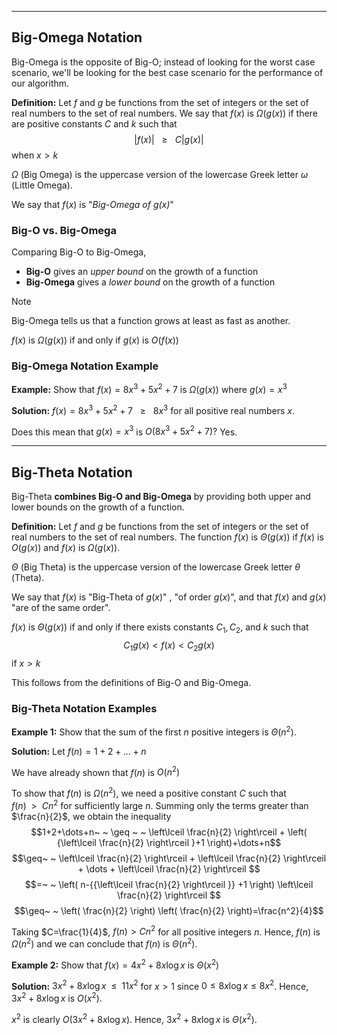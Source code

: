 - - -
## Big-Omega Notation

Big-Omega is the opposite of Big-O; instead of looking for the worst case scenario, we'll be looking for the best case scenario for the performance of our algorithm.

**Definition:** Let $f$ and $g$ be functions from the set of integers or the set of real numbers to the set of real numbers. We say that $f(x)$ is $\Omega(g(x))$ if there are positive constants $C$ and $k$ such that $$|f(x)|~ ~ ~ \geq ~ ~ ~ C|g(x)|$$ when $x>k$

$\Omega$ (Big Omega) is the uppercase version of the lowercase Greek letter $\omega$ (Little Omega).

We say that $f(x)$ is "_Big-Omega of $g(x)$_"

### Big-O vs. Big-Omega

Comparing Big-O to Big-Omega,
- **Big-O** gives an _upper bound_ on the growth of a function
- **Big-Omega** gives a _lower bound_ on the growth of a function

> [!note]
> Big-Omega tells us that a function grows at least as fast as another.
> 
> $f(x)$ is $\Omega(g(x))$ if and only if $g(x)$ is $O(f(x))$

### Big-Omega Notation Example

**Example:** Show that $f(x)=8x^3+5x^2+7$ is $\Omega(g(x))$ where $g(x)=x^3$

**Solution:** $f(x) = 8x^3+5x^2+7~ ~ ~ \geq ~ ~ ~ 8x^3$ for all positive real numbers $x$.

Does this mean that $g(x)=x^3$ is $O(8x^3+5x^2+7)?$ Yes.

- - -
## Big-Theta Notation
Big-Theta **combines Big-O and Big-Omega** by providing both upper and lower bounds on the growth of a function.

**Definition:** Let $f$ and $g$ be functions from the set of integers or the set of real numbers to the set of real numbers. The function $f(x)$ is $\Theta(g(x))$ if $f(x)$ is $O(g(x))$ and $f(x)$ is $\Omega(g(x))$.

$\Theta$ (Big Theta) is the uppercase version of the lowercase Greek letter $\theta$ (Theta).

We say that $f(x)$ is "Big-Theta of $g(x)$" , "of order $g(x)$", and that $f(x)$ and $g(x)$ "are of the same order".

$f(x)$ is $\Theta(g(x))$ if and only if there exists constants $C_{1},C_{2},$ and $k$ such that $$C_{1}g(x)<f(x)<C_{2}g(x)$$ if $x>k$

This follows from the definitions of Big-O and Big-Omega.

### Big-Theta Notation Examples
**Example 1:** Show that the sum of the first $n$ positive integers is $\Theta(n^2)$.

**Solution:** 
Let $f(n)=1+2+\dots+n$ 

We have already shown that $f(n)$ is $O(n^2)$

To show that $f(n)$ is $\Omega(n^2)$, we need a positive constant $C$ such that $f(n)~ ~>~ ~Cn^2$ for sufficiently large $n$. Summing only the terms greater than $\frac{n}{2}$, we obtain the inequality 
$$1+2+\dots+n~ ~ \geq ~ ~ \left\lceil  \frac{n}{2}  \right\rceil + \left( {\left\lceil  \frac{n}{2}  \right\rceil }+1 \right)+\dots+n$$
$$\geq~ ~ \left\lceil  \frac{n}{2}  \right\rceil  + \left\lceil  \frac{n}{2}  \right\rceil + \dots + \left\lceil  \frac{n}{2}  \right\rceil $$
$$=~ ~ \left( n-{{\left\lceil  \frac{n}{2}  \right\rceil }} +1 \right) \left\lceil  \frac{n}{2}  \right\rceil $$
$$\geq~ ~ \left( \frac{n}{2} \right) \left( \frac{n}{2} \right)=\frac{n^2}{4}$$

Taking $C=\frac{1}{4}$, $f(n) > Cn^2$ for all positive integers $n$. Hence, $f(n)$ is $\Omega(n^2)$ and we can conclude that $f(n)$ is $\Theta(n^2)$.

**Example 2:** Show that $f(x)=4x^2+8x\log x$ is $\Theta(x^2)$

**Solution:**
$3x^2+8x\log x~ ~\leq~ ~11x^2$ for $x>1$ since $0\leq 8x \log x \leq 8x^2$. 
Hence, $3x^2+8x\log x$ is $O(x^2)$.

$x^2$ is clearly $O(3x^2+8x \log x)$. 
Hence, $3x^2+8x \log x$ is $\Theta(x^2)$.




